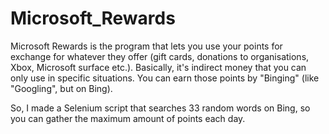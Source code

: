 # Microsoft_Rewards

Microsoft Rewards is the program that lets you use your points for exchange for whatever they offer (gift cards, donations to organisations, Xbox, Microsoft surface etc.).
Basically, it's indirect money that you can only use in specific situations.
You can earn those points by "Binging" (like "Googling", but on Bing).

So, I made a Selenium script that searches 33 random words on Bing, so you can gather the maximum amount of points each day.

